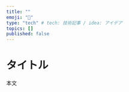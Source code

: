 ```yaml
---
title: ""
emoji: "🌊"
type: "tech" # tech: 技術記事 / idea: アイデア
topics: []
published: false
---
```


# タイトル
本文

